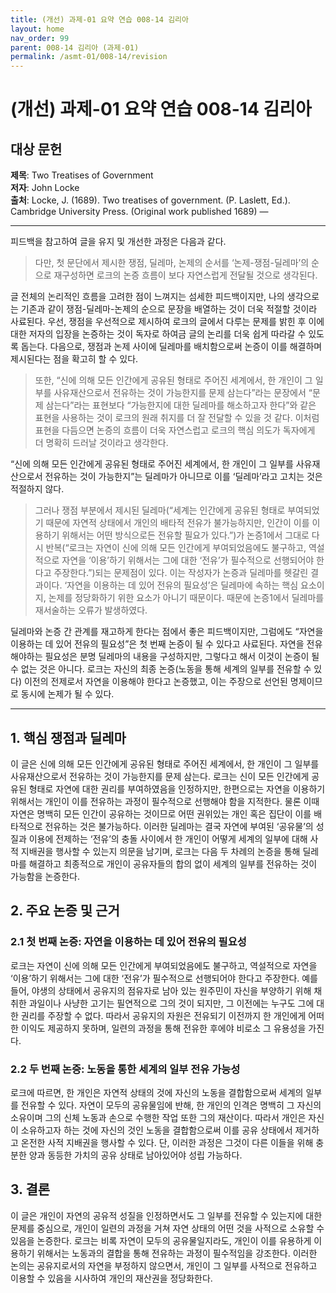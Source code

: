 ```yaml
---
title: (개선) 과제-01 요약 연습 008-14 김리아
layout: home
nav_order: 99
parent: 008-14 김리아 (과제-01)
permalink: /asmt-01/008-14/revision
---
```


# (개선) 과제-01 요약 연습 008-14 김리아 


## 대상 문헌
**제목**: Two Treatises of Government  
**저자**: John Locke  
**출처**: Locke, J. (1689). Two treatises of government. (P. Laslett, Ed.). Cambridge University Press. (Original work published 1689) —

---
피드백을 참고하여 글을 유지 및 개선한 과정은 다음과 같다.

> 다만, 첫 문단에서 제시한 쟁점, 딜레마, 논제의 순서를 ‘논제-쟁점-딜레마’의 순으로 재구성하면 로크의 논증 흐름이 보다 자연스럽게 전달될 것으로 생각된다.

글 전체의 논리적인 흐름을 고려한 점이 느껴지는 섬세한 피드백이지만, 나의 생각으로는 기존과 같이 쟁점-딜레마-논제의 순으로 문장을 배열하는 것이 더욱 적절할 것이라 사료된다. 우선, 쟁점을 우선적으로 제시하여 로크의 글에서 다루는 문제를 밝힌 후 이에 대한 저자의 입장을 논증하는 것이 독자로 하여금 글의 논리를 더욱 쉽게 따라갈 수 있도록 돕는다. 다음으로, 쟁점과 논제 사이에 딜레마를 배치함으로써 논증이 이를 해결하며 제시된다는 점을 확고히 할 수 있다. 

> 또한, “신에 의해 모든 인간에게 공유된 형태로 주어진 세계에서, 한 개인이 그 일부를 사유재산으로서 전유하는 것이 가능한지를 문제 삼는다”라는 문장에서 “문제 삼는다”라는 표현보다 “가능한지에 대한 딜레마를 해소하고자 한다”와 같은 표현을 사용하는 것이 로크의 원래 취지를 더 잘 전달할 수 있을 것 같다. 이처럼 표현을 다듬으면 논증의 흐름이 더욱 자연스럽고 로크의 핵심 의도가 독자에게 더 명확히 드러날 것이라고 생각한다.

“신에 의해 모든 인간에게 공유된 형태로 주어진 세계에서, 한 개인이 그 일부를 사유재산으로서 전유하는 것이 가능한지”는 딜레마가 아니므로 이를 ‘딜레마’라고 고치는 것은 적절하지 않다.

> 그러나 쟁점 부분에서 제시된 딜레마(“세계는 인간에게 공유된 형태로 부여되었기 때문에 자연적 상태에서 개인의 배타적 전유가 불가능하지만, 인간이 이를 이용하기 위해서는 어떤 방식으로든 전유할 필요가 있다.”)가 논증1에서 그대로 다시 반복(“로크는 자연이 신에 의해 모든 인간에게 부여되었음에도 불구하고, 역설적으로 자연을 ‘이용’하기 위해서는 그에 대한 ‘전유’가 필수적으로 선행되어야 한다고 주장한다.”)되는 문제점이 있다. 이는 작성자가 논증과 딜레마를 헷갈린 결과이다. ‘자연을 이용하는 데 있어 전유의 필요성’은 딜레마에 속하는 핵심 요소이지, 논제를 정당화하기 위한 요소가 아니기 때문이다. 때문에 논증1에서 딜레마를 재서술하는 오류가 발생하였다.

딜레마와 논증 간 관계를 재고하게 한다는 점에서 좋은 피드백이지만, 그럼에도 “자연을 이용하는 데 있어 전유의 필요성”은 첫 번째 논증이 될 수 있다고 사료된다. 자연을 전유해야하는 필요성은 분명 딜레마의 내용을 구성하지만, 그렇다고 해서 이것이 논증이 될 수 없는 것은 아니다. 로크는 자신의 최종 논증(노동을 통해 세계의 일부를 전유할 수 있다) 이전의 전제로서 자연을 이용해야 한다고 논증했고, 이는 주장으로 선언된 명제이므로 동시에 논제가 될 수 있다.

---

## 1. 핵심 쟁점과 딜레마  
이 글은 신에 의해 모든 인간에게 공유된 형태로 주어진 세계에서, 한 개인이 그 일부를 사유재산으로서 전유하는 것이 가능한지를 문제 삼는다. 로크는 신이 모든 인간에게 공유된 형태로 자연에 대한 권리를 부여하였음을 인정하지만, 한편으로는 자연을 이용하기 위해서는 개인이 이를 전유하는 과정이 필수적으로 선행해야 함을 지적한다. 물론 이때 자연은 명백히 모든 인간이 공유하는 것이므로 어떤 권위있는 개인 혹은 집단이 이를 배타적으로 전유하는 것은 불가능하다. 이러한 딜레마는 결국 자연에 부여된 ‘공유물’의 성질과 이용에 전제하는 ‘전유’의 충돌 사이에서 한 개인이 어떻게 세계의 일부에 대해 사적 지배권을 행사할 수 있는지 의문을 남기며, 로크는 다음 두 차례의 논증을 통해 딜레마를 해결하고 최종적으로 개인이 공유자들의 합의 없이 세계의 일부를 전유하는 것이 가능함을 논증한다.  

## 2. 주요 논증 및 근거  

### 2.1 첫 번째 논증: 자연을 이용하는 데 있어 전유의 필요성
로크는 자연이 신에 의해 모든 인간에게 부여되었음에도 불구하고, 역설적으로 자연을 ‘이용’하기 위해서는 그에 대한 ‘전유’가 필수적으로 선행되어야 한다고 주장한다. 예를 들어, 야생의 상태에서 공유지의 점유자로 남아 있는 원주민이 자신을 부양하기 위해 채취한 과일이나 사냥한 고기는 필연적으로 그의 것이 되지만, 그 이전에는 누구도 그에 대한 권리를 주장할 수 없다. 따라서 공유지의 자원은 전유되기 이전까지 한 개인에게 어떠한 이익도 제공하지 못하며, 일련의 과정을 통해 전유한 후에야 비로소 그 유용성을 가진다.  

### 2.2 두 번째 논증: 노동을 통한 세계의 일부 전유 가능성
로크에 따르면, 한 개인은 자연적 상태의 것에 자신의 노동을 결합함으로써 세계의 일부를 전유할 수 있다. 자연이 모두의 공유물임에 반해, 한 개인의 인격은 명백히 그 자신의 소유이며 그의 신체 노동과 손으로 수행한 작업 또한 그의 재산이다. 따라서 개인은 자신이 소유하고자 하는 것에 자신의 것인 노동을 결합함으로써 이를 공유 상태에서 제거하고 온전한 사적 지배권을 행사할 수 있다. 단, 이러한 과정은 그것이 다른 이들을 위해 충분한 양과 동등한 가치의 공유 상태로 남아있어야 성립 가능하다.  

## 3. 결론  
이 글은 개인이 자연의 공유적 성질을 인정하면서도 그 일부를 전유할 수 있는지에 대한 문제를 중심으로, 개인이 일련의 과정을 거쳐 자연 상태의 어떤 것을 사적으로 소유할 수 있음을 논증한다. 로크는 비록 자연이 모두의 공유물일지라도, 개인이 이를 유용하게 이용하기 위해서는 노동과의 결합을 통해 전유하는 과정이 필수적임을 강조한다. 이러한 논의는 공유지로서의 자연을 부정하지 않으면서, 개인이 그 일부를 사적으로 전유하고 이용할 수 있음을 시사하여 개인의 재산권을 정당화한다.  
